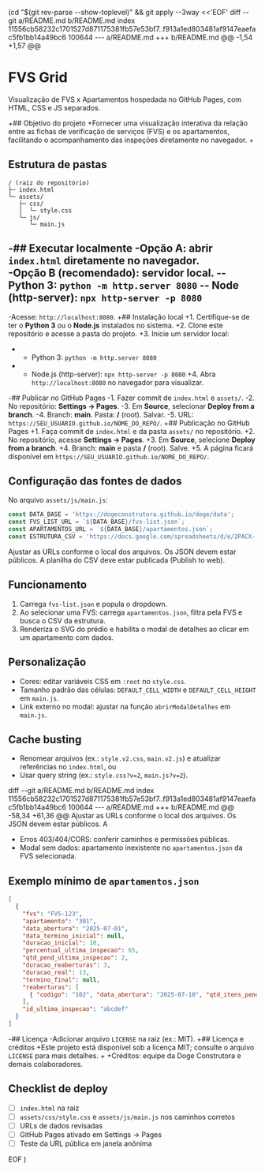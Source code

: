  (cd "$(git rev-parse --show-toplevel)" && git apply --3way <<'EOF' 
diff --git a/README.md b/README.md
index 11556cb58232c1701527d871175381fb57e53bf7..f913a1ed803481af9147eaefac5fb1bb14a49bc6 100644
--- a/README.md
+++ b/README.md
@@ -1,54 +1,57 @@
 # FVS Grid
 
 Visualização de FVS x Apartamentos hospedada no GitHub Pages, com HTML, CSS e JS separados.
 
+## Objetivo do projeto
+Fornecer uma visualização interativa da relação entre as fichas de verificação de serviços (FVS) e os apartamentos, facilitando o acompanhamento das inspeções diretamente no navegador.
+
 ## Estrutura de pastas
 ```
 / (raiz do repositório)
 ├─ index.html
 └─ assets/
    ├─ css/
    │  └─ style.css
    └─ js/
       └─ main.js
 ```
 
-## Executar localmente
-**Opção A**: abrir `index.html` diretamente no navegador.  
-**Opção B** (recomendado): servidor local.
-- Python 3: `python -m http.server 8080`
-- Node (http-server): `npx http-server -p 8080`
-
-Acesse: `http://localhost:8080`.
+## Instalação local
+1. Certifique-se de ter o **Python 3** ou o **Node.js** instalados no sistema.
+2. Clone este repositório e acesse a pasta do projeto.
+3. Inicie um servidor local:
+   - Python 3: `python -m http.server 8080`
+   - Node.js (http-server): `npx http-server -p 8080`
+4. Abra `http://localhost:8080` no navegador para visualizar.
 
-## Publicar no GitHub Pages
-1. Fazer commit de `index.html` e `assets/`.
-2. No repositório: **Settings → Pages**.
-3. Em **Source**, selecionar **Deploy from a branch**.
-4. Branch: **main**. Pasta: **/** (root). Salvar.
-5. URL: `https://SEU_USUARIO.github.io/NOME_DO_REPO/`.
+## Publicação no GitHub Pages
+1. Faça commit de `index.html` e da pasta `assets/` no repositório.
+2. No repositório, acesse **Settings → Pages**.
+3. Em **Source**, selecione **Deploy from a branch**.
+4. Branch: **main** e pasta **/** (root). Salve.
+5. A página ficará disponível em `https://SEU_USUARIO.github.io/NOME_DO_REPO/`.
 
 ## Configuração das fontes de dados
 No arquivo `assets/js/main.js`:
 ```js
 const DATA_BASE = 'https://dogeconstrutora.github.io/doge/data';
 const FVS_LIST_URL = `${DATA_BASE}/fvs-list.json`;
 const APARTAMENTOS_URL = `${DATA_BASE}/apartamentos.json`;
 const ESTRUTURA_CSV = 'https://docs.google.com/spreadsheets/d/e/2PACX-.../pub?output=csv';
 ```
 Ajustar as URLs conforme o local dos arquivos. Os JSON devem estar públicos. A planilha do CSV deve estar publicada (Publish to web).
 
 ## Funcionamento
 1. Carrega `fvs-list.json` e popula o dropdown.
 2. Ao selecionar uma FVS: carrega `apartamentos.json`, filtra pela FVS e busca o CSV da estrutura.
 3. Renderiza o SVG do prédio e habilita o modal de detalhes ao clicar em um apartamento com dados.
 
 ## Personalização
 - Cores: editar variáveis CSS em `:root` no `style.css`.
 - Tamanho padrão das células: `DEFAULT_CELL_WIDTH` e `DEFAULT_CELL_HEIGHT` em `main.js`.
 - Link externo no modal: ajustar na função `abrirModalDetalhes` em `main.js`.
 
 ## Cache busting
 - Renomear arquivos (ex.: `style.v2.css`, `main.v2.js`) e atualizar referências no `index.html`, ou
 - Usar query string (ex.: `style.css?v=2`, `main.js?v=2`).
 
diff --git a/README.md b/README.md
index 11556cb58232c1701527d871175381fb57e53bf7..f913a1ed803481af9147eaefac5fb1bb14a49bc6 100644
--- a/README.md
+++ b/README.md
@@ -58,34 +61,36 @@ Ajustar as URLs conforme o local dos arquivos. Os JSON devem estar públicos. A
 - Erros 403/404/CORS: conferir caminhos e permissões públicas.
 - Modal sem dados: apartamento inexistente no `apartamentos.json` da FVS selecionada.
 
 ## Exemplo mínimo de `apartamentos.json`
 ```json
 [
   {
     "fvs": "FVS-123",
     "apartamento": "301",
     "data_abertura": "2025-07-01",
     "data_termino_inicial": null,
     "duracao_inicial": 10,
     "percentual_ultima_inspecao": 65,
     "qtd_pend_ultima_inspecao": 2,
     "duracao_reaberturas": 3,
     "duracao_real": 13,
     "termino_final": null,
     "reaberturas": [
       { "codigo": "102", "data_abertura": "2025-07-10", "qtd_itens_pendentes": 2 }
     ],
     "id_ultima_inspecao": "abcdef"
   }
 ]
 ```
 
-## Licença
-Adicionar arquivo `LICENSE` na raiz (ex.: MIT).
+## Licença e créditos
+Este projeto está disponível sob a licença MIT; consulte o arquivo `LICENSE` para mais detalhes.
+
+Créditos: equipe da Doge Construtora e demais colaboradores.
 
 ## Checklist de deploy
 - [ ] `index.html` na raiz
 - [ ] `assets/css/style.css` e `assets/js/main.js` nos caminhos corretos
 - [ ] URLs de dados revisadas
 - [ ] GitHub Pages ativado em Settings → Pages
 - [ ] Teste da URL pública em janela anônima
 
EOF
)
